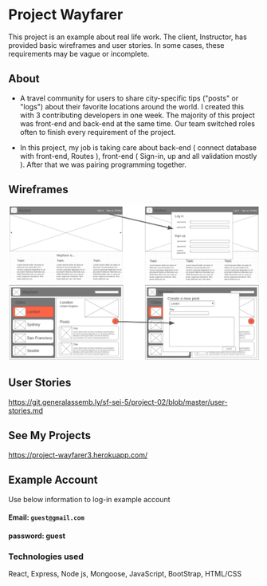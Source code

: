# Project Wayfarer
This project is an example about real life work. The client, Instructor, has provided basic wireframes and user stories. In some cases, these requirements may be vague or incomplete.

## About
- A travel community for users to share city-specific tips ("posts" or "logs") about their favorite locations around the world. I created this with 3 contributing developers in one week. The majority of this project was front-end and back-end at the same time. Our team switched roles often to finish every requirement of the project. 

- In this project, my job is taking care about back-end ( connect database with front-end, Routes ), front-end ( Sign-in, up and all validation mostly ). After that we was pairing programming together.

## Wireframes
<img src="public/wireframes.png" width=600 height=auto>

## User Stories
https://git.generalassemb.ly/sf-sei-5/project-02/blob/master/user-stories.md


## See My Projects
https://project-wayfarer3.herokuapp.com/

## Example Account
Use below information to log-in example account

#### Email: ```guest@gmail.com```
#### password: guest

### Technologies used
React, Express, Node js, Mongoose, JavaScript, BootStrap, HTML/CSS
